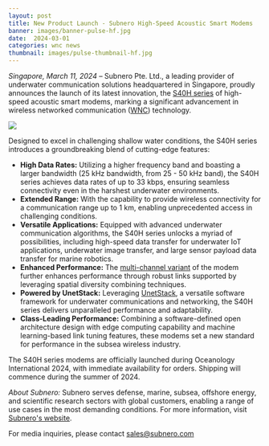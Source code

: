 ```yaml
---
layout: post
title: New Product Launch - Subnero High-Speed Acoustic Smart Modems
banner: images/banner-pulse-hf.jpg
date:  2024-03-01
categories: wnc news
thumbnail: images/pulse-thumbnail-hf.jpg
---
```


*Singapore, March 11, 2024* – Subnero Pte. Ltd., a leading provider of underwater communication solutions headquartered in Singapore, proudly announces the launch of its latest innovation, the [S40H series](/products/modem.html?&section=S40Hseries) of high-speed acoustic smart modems, marking a significant advancement in wireless networked communication ([WNC](/products/wnc.html)) technology.

<div class='pulse-img-div'>
    <img src="{{site.baseurl}}/images/pulse-hf-pr.jpg" class='pulse-img'>
</div>

Designed to excel in challenging shallow water conditions, the S40H series introduces a groundbreaking blend of cutting-edge features:

- **High Data Rates:** Utilizing a higher frequency band and boasting a larger bandwidth (25 kHz bandwidth, from 25 - 50 kHz band), the S40H series achieves data rates of up to 33 kbps, ensuring seamless connectivity even in the harshest underwater environments.
- **Extended Range:** With the capability to provide wireless connectivity for a communication range up to 1 km, enabling unprecedented access in challenging conditions.
- **Versatile Applications:** Equipped with advanced underwater communication algorithms, the S40H series unlocks a myriad of possibilities, including high-speed data transfer for underwater IoT applications, underwater image transfer, and large sensor payload data transfer for marine robotics.
- **Enhanced Performance:** The [multi-channel variant](/products/wnc-s40hss4+xch.html) of the modem further enhances performance through robust links supported by leveraging spatial diversity combining techniques.
- **Powered by UnetStack:** Leveraging [UnetStack](https://unetstack.net/), a versatile software framework for underwater communications and networking, the S40H series delivers unparalleled performance and adaptability.
- **Class-Leading Performance:** Combining a software-defined open architecture design with edge computing capability and machine learning-based link tuning features, these modems set a new standard for performance in the subsea wireless industry.

The S40H series modems are officially launched during Oceanology International 2024, with immediate availability for orders. Shipping will commence during the summer of 2024.

*About Subnero:* Subnero serves defense, marine, subsea, offshore energy, and scientific research sectors with global customers, enabling a range of use cases in the most demanding conditions. For more information, visit [Subnero's website](https://subnero.com).

For media inquiries, please contact sales@subnero.com